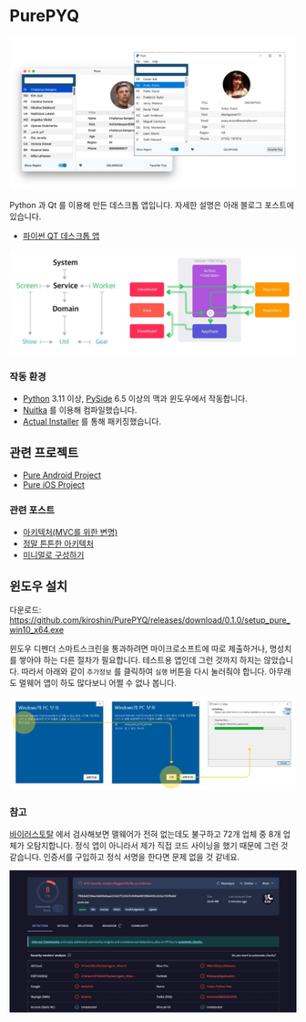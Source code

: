# PurePYQ

![Preview](image-preview.jpg)

Python 과 Qt 를 이용해 만든 데스크톱 앱입니다. 자세한 설명은 아래 블로그 포스트에 있습니다.

* [파이썬 QT 데스크톱 앱](https://kiroshin.github.io/2024-10-07-python-qt-desktop-app)

![System](image-system.jpg)


### 작동 환경
- [Python](https://www.python.org) 3.11 이상, [PySide](https://doc.qt.io/qtforpython-6/) 6.5 이상의 맥과 윈도우에서 작동합니다.
- [Nuitka](https://nuitka.net) 를 이용해 컴파일했습니다.
- [Actual Installer](https://www.actualinstaller.com) 를 통해 패키징했습니다.

## 관련 프로젝트
* [Pure Android Project](https://github.com/kiroshin/PureAOS)
* [Pure iOS Project](https://github.com/kiroshin/PureIOS)

### 관련 포스트
* [아키텍처(MVC를 위한 변명)](https://kiroshin.github.io/2024-07-15-architecture)
* [정말 튼튼한 아키텍처](https://kiroshin.github.io/2024-07-17-pure-simple)
* [미니멀로 구성하기](https://kiroshin.github.io/2024-07-22-hello-pure)


## 윈도우 설치
다운로드: https://github.com/kiroshin/PurePYQ/releases/download/0.1.0/setup_pure_win10_x64.exe

윈도우 디펜더 스마트스크린을 통과하려면 마이크로소프트에 따로 제출하거나, 명성치를 쌓아야 하는 다른 절차가 필요합니다. 테스트용 앱인데 그런 것까지 하지는 않았습니다. 따라서 아래와 같이 `추가정보` 를 클릭하여 `실행` 버튼을 다시 눌러줘야 합니다. 아무래도 멀웨어 앱이 하도 많다보니 어쩔 수 없나 봅니다.

![Setup](image-win-setup.jpg)

### 참고
[바이러스토탈](https://www.virustotal.com/) 에서 검사해보면 맬웨어가 전혀 없는데도 불구하고 72개 업체 중 8개 업체가 오탐지합니다. 정식 앱이 아니라서 제가 직접 코드 사이닝을 했기 때문에 그런 것 같습니다. 인증서를 구입하고 정식 서명을 한다면 문제 없을 것 같네요.

![Virustotal](image-win-virustotal.jpg)

